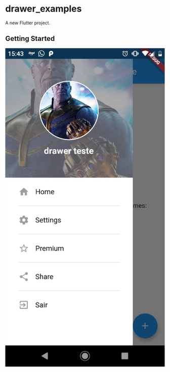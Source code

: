 # drawer_examples

A new Flutter project.

## Getting Started

![Drawer 1](https://github.com/YuriOliveiraAbel/drawer_examples/blob/master/assets/drawer1.jpeg?raw=true)

